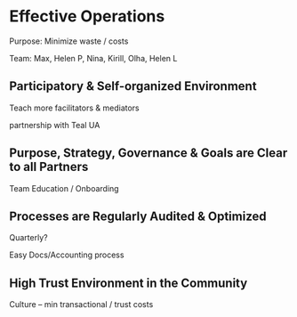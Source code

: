 # Effective Operations

Purpose: Minimize waste / costs

Team: Max, Helen P, Nina, Kirill, Olha, Helen L

## Participatory & Self-organized Environment

Teach more facilitators & mediators

partnership with Teal UA

## Purpose, Strategy, Governance & Goals are Clear to all Partners

Team Education / Onboarding

## Processes are Regularly Audited & Optimized

Quarterly?

Easy Docs/Accounting process

## High Trust Environment in the Community

Culture – min transactional / trust costs



